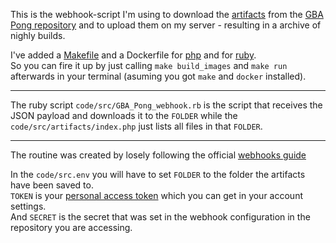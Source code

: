 This is the webhook-script I'm using to download the [artifacts](https://docs.github.com/en/actions/using-workflows/storing-workflow-data-as-artifacts) from the [GBA Pong repository](https://github.com/tolik518/GBA_Pong) and to upload them on my server - resulting in a archive of nighly builds.

I've added a [Makefile](/Makefile) and a Dockerfile for [php](/docker/php/Dockerfile) and for [ruby](/docker/ruby/Dockerfile).  
So you can fire it up by just calling `make build_images` and `make run` afterwards in your terminal (asuming you got `make` and `docker` installed).

________

The ruby script `code/src/GBA_Pong_webhook.rb` is the script that receives the JSON payload and downloads it to the `FOLDER` while the `code/src/artifacts/index.php` just lists all files in that `FOLDER`.

________

The routine was created by losely following the official [webhooks guide](https://docs.github.com/en/developers/webhooks-and-events/webhooks/about-webhooks)

In the `code/src.env` you will have to set `FOLDER` to the folder the artifacts have been saved to.   
`TOKEN` is your [personal access token](https://github.com/settings/tokens) which you can get in your account settings.   
And `SECRET` is the secret that was set in the webhook configuration in the repository you are accessing.